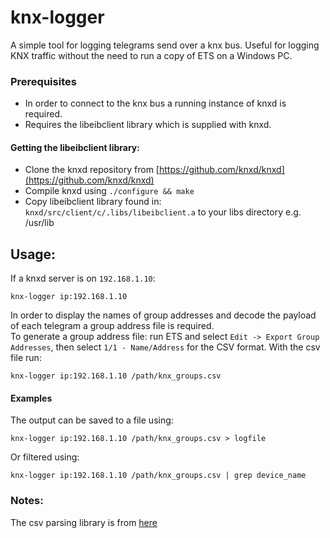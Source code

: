 # knx-logger

A simple tool for logging telegrams send over a knx bus. Useful for logging KNX traffic without the need to run a copy of ETS on a Windows PC.  

### Prerequisites
* In order to connect to the knx bus a running instance of knxd is required.  
* Requires the libeibclient library which is supplied with knxd.  

#### Getting the libeibclient library:
* Clone the knxd repository from [https://github.com/knxd/knxd](https://github.com/knxd/knxd)
* Compile knxd using `./configure && make`
* Copy libeibclient library found in: `knxd/src/client/c/.libs/libeibclient.a` to your libs directory e.g. /usr/lib

## Usage:
If a knxd server is on `192.168.1.10`:
```
knx-logger ip:192.168.1.10
```

In order to display the names of group addresses and decode the payload of each telegram a group address file is required.  
To generate a group address file: run ETS and select `Edit -> Export Group Addresses`, then select `1/1 - Name/Address` for the CSV format.  With the csv file run:
```
knx-logger ip:192.168.1.10 /path/knx_groups.csv
```

#### Examples
The output can be saved to a file using:
```
knx-logger ip:192.168.1.10 /path/knx_groups.csv > logfile
```
Or filtered using:
```
knx-logger ip:192.168.1.10 /path/knx_groups.csv | grep device_name
```

### Notes:
The csv parsing library is from [here](https://github.com/JamesRamm/csv_parser)